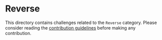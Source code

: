 # Reverse

This directory contains challenges related to the `Reverse` category. Please consider reading the [contribution guidelines](../CONTRIBUTING.md) before making any contribution.
